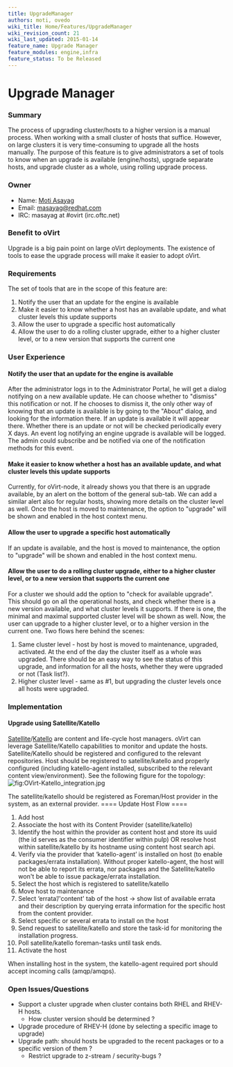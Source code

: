 ```yaml
---
title: UpgradeManager
authors: moti, ovedo
wiki_title: Home/Features/UpgradeManager
wiki_revision_count: 21
wiki_last_updated: 2015-01-14
feature_name: Upgrade Manager
feature_modules: engine,infra
feature_status: To be Released
---
```


# Upgrade Manager

### Summary

The process of upgrading cluster/hosts to a higher version is a manual process. When working with a small cluster of hosts that suffice. However, on large clusters it is very time-consuming to upgrade all the hosts manually. The purpose of this feature is to give administrators a set of tools to know when an upgrade is available (engine/hosts), upgrade separate hosts, and upgrade cluster as a whole, using rolling upgrade process.

### Owner

*   Name: [Moti Asayag](User:masayag)
*   Email: <masayag@redhat.com>
*   IRC: masayag at #ovirt (irc.oftc.net)

### Benefit to oVirt

Upgrade is a big pain point on large oVirt deployments. The existence of tools to ease the upgrade process will make it easier to adopt oVirt.

### Requirements

The set of tools that are in the scope of this feature are:

1.  Notify the user that an update for the engine is available
2.  Make it easier to know whether a host has an available update, and what cluster levels this update supports
3.  Allow the user to upgrade a specific host automatically
4.  Allow the user to do a rolling cluster upgrade, either to a higher cluster level, or to a new version that supports the current one

### User Experience

#### Notify the user that an update for the engine is available

After the administrator logs in to the Administrator Portal, he will get a dialog notifying on a new available update.
He can choose whether to "dismiss" this notification or not. If he chooses to dismiss it, the only other way of knowing that an update is available is by going to the "About" dialog, and looking for the information there.
If an update is available it will appear there. Whether there is an update or not will be checked periodically every X days.
An event log notifying an engine upgrade is available will be logged. The admin could subscribe and be notified via one of the notification methods for this event.

#### Make it easier to know whether a host has an available update, and what cluster levels this update supports

Currently, for oVirt-node, it already shows you that there is an upgrade available, by an alert on the bottom of the general sub-tab.
We can add a similar alert also for regular hosts, showing more details on the cluster level as well.
Once the host is moved to maintenance, the option to "upgrade" will be shown and enabled in the host context menu.

#### Allow the user to upgrade a specific host automatically

If an update is available, and the host is moved to maintenance, the option to "upgrade" will be shown and enabled in the host context menu.

#### Allow the user to do a rolling cluster upgrade, either to a higher cluster level, or to a new version that supports the current one

For a cluster we should add the option to "check for available upgrade". This should go on all the operational hosts, and check whether there is a new version available, and what cluster levels it supports. If there is one, the minimal and maximal supported cluster level will be shown as well. Now, the user can upgrade to a higher cluster level, or to a higher version in the current one.
Two flows here behind the scenes:
1. Same cluster level - host by host is moved to maintenance, upgraded, activated. At the end of the day the cluster itself as a whole was upgraded. There should be an easy way to see the status of this upgrade, and information for all the hosts, whether they were upgraded or not (Task list?).
2. Higher cluster level - same as #1, but upgrading the cluster levels once all hosts were upgraded.

### Implementation

#### Upgrade using Satellite/Katello

[Satellite](https://access.redhat.com/products/red-hat-satellite)/[Katello](http://www.katello.org/) are content and life-cycle host managers.
oVirt can leverage Satellite/Katello capabilities to monitor and update the hosts.
Satellite/Katello should be registered and configured to the relevant repositories. Host should be registered to satellite/katello and properly configured (including katello-agent installed, subscribed to the relevant content view/environment).
See the following figure for the topology: ![](OVirt-Katello_integration.jpg "fig:OVirt-Katello_integration.jpg")

The satellite/katello should be registered as Foreman/Host provider in the system, as an external provider.
==== Update Host Flow ====

1.  Add host
2.  Associate the host with its Content Provider (satellite/katello)
3.  Identify the host within the provider as content host and store its uuid (the id serves as the consumer identifier within pulp) OR resolve host within satellite/katello by its hostname using content host search api.
4.  Verify via the provider that ‘katello-agent’ is installed on host (to enable packages/errata installation). Without proper katello-agent, the host will not be able to report its errata, nor packages and the Satellite/katello won't be able to issue package/errata installation.
5.  Select the host which is registered to satellite/katello
6.  Move host to maintenance
7.  Select ‘errata’/'content' tab of the host → show list of available errata and their description by querying errata information for the specific host from the content provider.
8.  Select specific or several errata to install on the host
9.  Send request to satellite/katello and store the task-id for monitoring the installation progress.
10. Poll satellite/katello foreman-tasks until task ends.
11. Activate the host

When installing host in the system, the katello-agent required port should accept incoming calls (amqp/amqps).

### Open Issues/Questions

*   Support a cluster upgrade when cluster contains both RHEL and RHEV-H hosts.
    -   How cluster version should be determined ?
*   Upgrade procedure of RHEV-H (done by selecting a specific image to upgrade)
*   Upgrade path: should hosts be upgraded to the recent packages or to a specific version of them ?
    -   Restrict upgrade to z-stream / security-bugs ?
